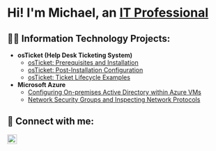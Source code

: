 <h1>Hi! I'm Michael, an <a href="https://www.linkedin.com/in/michaelmarshii/">IT Professional</a>

<h2>👨‍💻 Information Technology Projects:</h2>

- <b>osTicket (Help Desk Ticketing System)</b>
  - [osTicket: Prerequisites and Installation](https://github.com/Michael-Marsh/osTicket-Prerequisites-and-Installation)
  - [osTicket: Post-Installation Configuration](https://github.com/Michael-Marsh/osTicket-Post-Installation-Configuration)
  - [osTicket: Ticket Lifecycle Examples](https://github.com/Michael-Marsh/osTicket-Ticket-Lifecycle-Examples)
- <b>Microsoft Azure</b>
  - [Configuring On-premises Active Directory within Azure VMs](https://github.com/Michael-Marsh/Microsoft-Azure-On-Premises-Active-Directory)
  - [Network Security Groups and Inspecting Network Protocols](https://github.com/Michael-Marsh/Microsoft-Azure-Network-Security-Groups)

<h2> 🤳 Connect with me:</h2>

[<img align="left" alt="JoshMadakor | LinkedIn" width="22px" src="https://cdn.jsdelivr.net/npm/simple-icons@v3/icons/linkedin.svg" />][linkedin]

[linkedin]: https://linkedin.com/in/michaelmarshii
